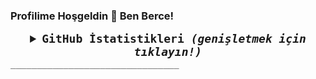 
### Profilime Hoşgeldin 🌃 Ben Berce!
<samp>
<details align="center">
    <summary style="font-weight: bold; font-size: 18px">
      <b>GitHub İstatistikleri</b>
      <i>(genişletmek için tıklayın!)</i>
    </summary>

  [![Berce's GitHub İstatistikleri](https://github-readme-stats.vercel.app/api?username=must4f&theme=tokyonight)](https://github.com/must4f)
  [![En Çok Kullandığım Diller](https://github-readme-stats.vercel.app/api/top-langs/?username=must4f&layout=compact&theme=tokyonight)](https://github.com/must4f)

  </details>
  ________________________________
</samp>
